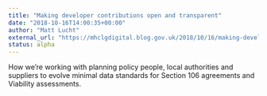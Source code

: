 ```yaml
---
title: "Making developer contributions open and transparent"
date: "2018-10-16T14:00:35+00:00"
author: "Matt Lucht"
external_url: "https://mhclgdigital.blog.gov.uk/2018/10/16/making-developer-contributions-open-and-transparent/"
status: alpha
---
```


How we’re working with planning policy people, local authorities and suppliers to evolve minimal data standards for Section 106 agreements and Viability assessments.
